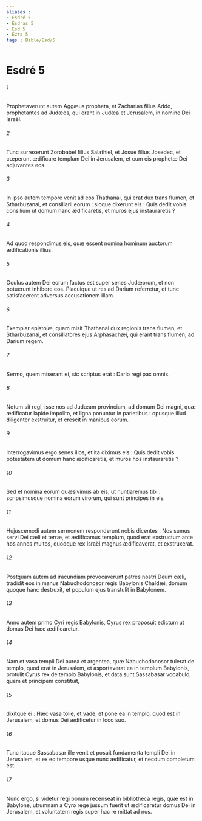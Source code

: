 ```yaml
---
aliases : 
- Esdré 5
- Esdras 5
- Esd 5
- Ezra 5
tags : Bible/Esd/5
---
```


# Esdré 5

###### 1
Prophetaverunt autem Aggæus propheta, et Zacharias filius Addo, prophetantes ad Judæos, qui erant in Judæa et Jerusalem, in nomine Dei Israël.
###### 2
Tunc surrexerunt Zorobabel filius Salathiel, et Josue filius Josedec, et cœperunt ædificare templum Dei in Jerusalem, et cum eis prophetæ Dei adjuvantes eos.
###### 3
In ipso autem tempore venit ad eos Thathanai, qui erat dux trans flumen, et Stharbuzanai, et consiliarii eorum : sicque dixerunt eis : Quis dedit vobis consilium ut domum hanc ædificaretis, et muros ejus instauraretis ?
###### 4
Ad quod respondimus eis, quæ essent nomina hominum auctorum ædificationis illius.
###### 5
Oculus autem Dei eorum factus est super senes Judæorum, et non potuerunt inhibere eos. Placuique ut res ad Darium referretur, et tunc satisfacerent adversus accusationem illam.
###### 6
Exemplar epistolæ, quam misit Thathanai dux regionis trans flumen, et Stharbuzanai, et consiliatores ejus Arphasachæi, qui erant trans flumen, ad Darium regem.
###### 7
Sermo, quem miserant ei, sic scriptus erat : Dario regi pax omnis.
###### 8
Notum sit regi, isse nos ad Judæam provinciam, ad domum Dei magni, quæ ædificatur lapide impolito, et ligna ponuntur in parietibus : opusque illud diligenter exstruitur, et crescit in manibus eorum.
###### 9
Interrogavimus ergo senes illos, et ita diximus eis : Quis dedit vobis potestatem ut domum hanc ædificaretis, et muros hos instauraretis ?
###### 10
Sed et nomina eorum quæsivimus ab eis, ut nuntiaremus tibi : scripsimusque nomina eorum virorum, qui sunt principes in eis.
###### 11
Hujuscemodi autem sermonem responderunt nobis dicentes : Nos sumus servi Dei cæli et terræ, et ædificamus templum, quod erat exstructum ante hos annos multos, quodque rex Israël magnus ædificaverat, et exstruxerat.
###### 12
Postquam autem ad iracundiam provocaverunt patres nostri Deum cæli, tradidit eos in manus Nabuchodonosor regis Babylonis Chaldæi, domum quoque hanc destruxit, et populum ejus transtulit in Babylonem.
###### 13
Anno autem primo Cyri regis Babylonis, Cyrus rex proposuit edictum ut domus Dei hæc ædificaretur.
###### 14
Nam et vasa templi Dei aurea et argentea, quæ Nabuchodonosor tulerat de templo, quod erat in Jerusalem, et asportaverat ea in templum Babylonis, protulit Cyrus rex de templo Babylonis, et data sunt Sassabasar vocabulo, quem et principem constituit,
###### 15
dixitque ei : Hæc vasa tolle, et vade, et pone ea in templo, quod est in Jerusalem, et domus Dei ædificetur in loco suo.
###### 16
Tunc itaque Sassabasar ille venit et posuit fundamenta templi Dei in Jerusalem, et ex eo tempore usque nunc ædificatur, et necdum completum est.
###### 17
Nunc ergo, si videtur regi bonum recenseat in bibliotheca regis, quæ est in Babylone, utrumnam a Cyro rege jussum fuerit ut ædificaretur domus Dei in Jerusalem, et voluntatem regis super hac re mittat ad nos.
